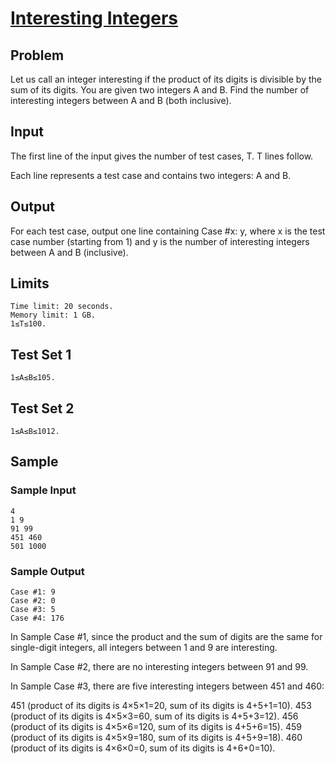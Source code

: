 # [Interesting Integers](https://codingcompetitions.withgoogle.com/kickstart/round/00000000008cb33e/00000000009e73ea)

## Problem

Let us call an integer interesting if the product of its digits is divisible by the sum of its digits. You are given two integers A and B. Find the number of interesting integers between A and B (both inclusive).

## Input
The first line of the input gives the number of test cases, T. T lines follow.

Each line represents a test case and contains two integers: A and B.

## Output
For each test case, output one line containing Case #x: y, where x is the test case number (starting from 1) and y is the number of interesting integers between A and B (inclusive).

## Limits
```
Time limit: 20 seconds.
Memory limit: 1 GB.
1≤T≤100.
```
## Test Set 1
```
1≤A≤B≤105.
```
## Test Set 2
```
1≤A≤B≤1012.
```
## Sample
### Sample Input
```
4
1 9
91 99
451 460
501 1000
```
### Sample Output
```
Case #1: 9
Case #2: 0
Case #3: 5
Case #4: 176
```
In Sample Case #1, since the product and the sum of digits are the same for single-digit integers, all integers between 1 and 9 are interesting.

In Sample Case #2, there are no interesting integers between 91 and 99.

In Sample Case #3, there are five interesting integers between 451 and 460:

451 (product of its digits is 4×5×1=20, sum of its digits is 4+5+1=10).
453 (product of its digits is 4×5×3=60, sum of its digits is 4+5+3=12).
456 (product of its digits is 4×5×6=120, sum of its digits is 4+5+6=15).
459 (product of its digits is 4×5×9=180, sum of its digits is 4+5+9=18).
460 (product of its digits is 4×6×0=0, sum of its digits is 4+6+0=10).
